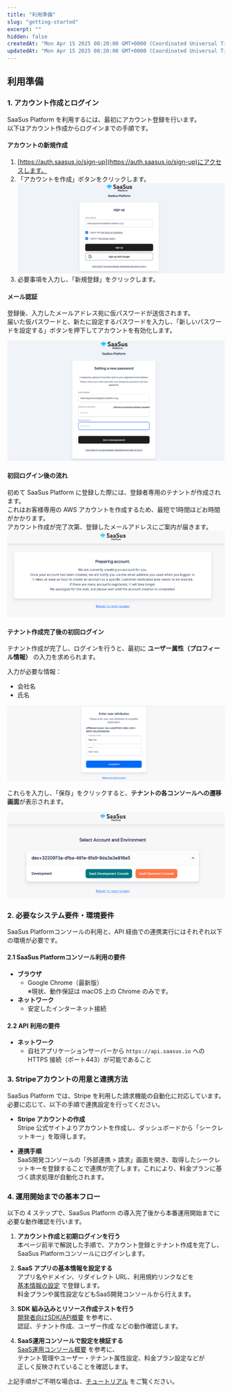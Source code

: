 ```yaml
---
title: "利用準備"
slug: "getting-started"
excerpt: ""
hidden: false
createdAt: "Mon Apr 15 2025 08:20:00 GMT+0000 (Coordinated Universal Time)"
updatedAt: "Mon Apr 15 2025 08:20:00 GMT+0000 (Coordinated Universal Time)"
---
```


## 利用準備

### 1. アカウント作成とログイン

SaaSus Platform を利用するには、最初にアカウント登録を行います。  
以下はアカウント作成からログインまでの手順です。

#### アカウントの新規作成

1. [https://auth.saasus.io/sign-up](https://auth.saasus.io/sign-up)にアクセスします。
2. 「アカウントを作成」ボタンをクリックします。  
   ![01](/ja/img/part-3/getting-started/getting_started-01.png)
3. 必要事項を入力し、「新規登録」をクリックします。

#### メール認証

登録後、入力したメールアドレス宛に仮パスワードが送信されます。  
届いた仮パスワードと、新たに設定するパスワードを入力し、「新しいパスワードを設定する」ボタンを押下してアカウントを有効化します。

![02](/ja/img/part-3/getting-started/getting_started-02.png)


#### 初回ログイン後の流れ

初めて SaaSus Platform に登録した際には、登録者専用のテナントが作成されます。  
これはお客様専用の AWS アカウントを作成するため、最短で1時間ほどお時間がかかります。  
アカウント作成が完了次第、登録したメールアドレスにご案内が届きます。
![03](/ja/img/part-3/getting-started/getting_started-03.png)

#### テナント作成完了後の初回ログイン

テナント作成が完了し、ログインを行うと、最初に **ユーザー属性（プロフィール情報）** の入力を求められます。

入力が必要な情報：

- 会社名
- 氏名

![04](/ja/img/part-3/getting-started/getting_started-04.png)

これらを入力し、「保存」をクリックすると、**テナントの各コンソールへの遷移画面**が表示されます。

![05](/ja/img/part-3/getting-started/getting_started-05.png)

### 2. 必要なシステム要件・環境要件

SaaSus Platformコンソールの利用と、API 経由での連携実行にはそれぞれ以下の環境が必要です。

#### 2.1 SaaSus Platformコンソール利用の要件

- **ブラウザ**  
  - Google Chrome（最新版）  
    ※現状、動作保証は macOS 上の Chrome のみです。  
- **ネットワーク**  
  - 安定したインターネット接続  

#### 2.2 API 利用の要件

- **ネットワーク**  
  - 自社アプリケーションサーバーから `https://api.saasus.io` への HTTPS 接続（ポート443）が可能であること  

### 3. Stripeアカウントの用意と連携方法

SaaSus Platform では、Stripe を利用した請求機能の自動化に対応しています。必要に応じて、以下の手順で連携設定を行ってください。

- **Stripe アカウントの作成**  
  Stripe 公式サイトよりアカウントを作成し、ダッシュボードから「シークレットキー」を取得します。

- **連携手順**  
  SaaS開発コンソールの「外部連携 > 請求」画面を開き、取得したシークレットキーを登録することで連携が完了します。これにより、料金プランに基づく請求処理が自動化されます。

### 4. 運用開始までの基本フロー

以下の 4 ステップで、SaaSus Platform の導入完了後から本番運用開始までに必要な動作確認を行います。

1. **アカウント作成と初期ログインを行う**  
   本ページ前半で解説した手順で、アカウント登録とテナント作成を完了し、SaaSus Platformコンソールにログインします。

2. **SaaS アプリの基本情報を設定する**  
   アプリ名やドメイン、リダイレクト URL、利用規約リンクなどを  
   [基本情報の設定](/ja/docs/part-4/application-settings/basic-app-settings) で登録します。  
   料金プランや属性設定などもSaaS開発コンソールから行えます。

3. **SDK 組み込みとリソース作成テストを行う**  
   [開発者向けSDK/API概要](/ja/docs/part-6/developer-sdk-api-overview) を参考に、  
   認証、テナント作成、ユーザー作成 などの動作確認します。

4. **SaaS運用コンソールで設定を検証する**  
   [SaaS運用コンソール概要](/ja/docs/part-5/operations-console-overview) を参考に、  
   テナント管理やユーザー・テナント属性設定、料金プラン設定などが  
   正しく反映されていることを確認します。

 上記手順がご不明な場合は、[チュートリアル](/ja/docs/tutorial/tutorial-introduction) をご覧ください。